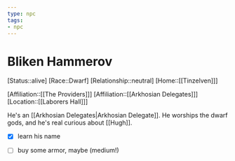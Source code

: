 ```yaml
---
type: npc
tags: 
- npc
---
```


# Bliken Hammerov       

[Status::alive]
[Race::Dwarf]
[Relationship::neutral]
[Home::[[Tinzelven]]]

[Affiliation::[[The Providers]]]
[Affiliation::[[Arkhosian Delegates]]]
[Location::[[Laborers Hall]]]

He's an [[Arkhosian Delegates|Arkhosian Delegate]]. He worships the dwarf gods, and he's real curious about [[Hugh]].

- [x] learn his name
- [ ] buy some armor, maybe (medium!)

